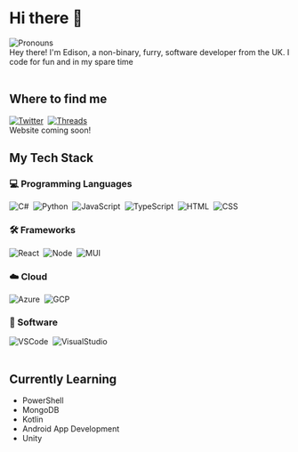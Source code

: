 # Hi there 👋
![Pronouns](https://img.shields.io/badge/pronouns-they%2Fthem-informational?style=for-the-badge&labelColor=F6F8FA)
&nbsp;
</br>
Hey there! I'm Edison, a non-binary, furry, software developer from the UK. I code for fun and in my spare time
</br>
</br>

## Where to find me
[![Twitter](https://img.shields.io/badge/Twitter-F6F8FA?style=for-the-badge&logo=X&logoColor=000000)](https://twitter.com/edisonthefox)&nbsp;
[![Threads](https://img.shields.io/badge/Threads-F6F8FA?style=for-the-badge&logo=threads&logoColor=000000)](https://threads.net/edisonthefox)&nbsp;
</br>
Website coming soon!

## My Tech Stack
### 💻 Programming Languages  
![C#](https://img.shields.io/badge/-C%23-F6F8FA?style=for-the-badge&logo=csharp&logoColor=512BD4)&nbsp;
![Python](https://img.shields.io/badge/-Python-F6F8FA?style=for-the-badge&logo=python&logoColor=3776AB)&nbsp;
![JavaScript](https://img.shields.io/badge/-JavaScript-F6F8FA?style=for-the-badge&logo=JavaScript&logoColor=F7DF1E)&nbsp;
![TypeScript](https://img.shields.io/badge/-TypeScript-F6F8FA?style=for-the-badge&logo=TypeScript&logoColor=3178C6)&nbsp;
![HTML](https://img.shields.io/badge/-HTML-F6F8FA?style=for-the-badge&logo=html5&logoColor=E34F26)&nbsp;
![CSS](https://img.shields.io/badge/-CSS-F6F8FA?style=for-the-badge&logo=css3&logoColor=1572B6)&nbsp;
### 🛠 Frameworks
![React](https://img.shields.io/badge/-React-F6F8FA?style=for-the-badge&logo=react&logoColor=61DAFB)&nbsp;
![Node](https://img.shields.io/badge/-NodeJS-F6F8FA?style=for-the-badge&logo=node.js&logoColor=339933)&nbsp;
![MUI](https://img.shields.io/badge/-MUI-F6F8FA?style=for-the-badge&logo=mui&logoColor=007FFF)&nbsp;

### ☁️ Cloud
![Azure](https://img.shields.io/badge/-Microsoft%20Azure-F6F8FA?style=for-the-badge&logo=microsoftazure&logoColor=0078D4)&nbsp;
![GCP](https://img.shields.io/badge/-GCP-F6F8FA?style=for-the-badge&logo=googlecloud&logoColor=4285F4)&nbsp;
### 💾 Software
![VSCode](https://img.shields.io/badge/-VS%20Code-F6F8FA?style=for-the-badge&logo=visualstudiocode&logoColor=007AAC)&nbsp;
![VisualStudio](https://img.shields.io/badge/-Visual%20Studio-F6F8FA?style=for-the-badge&logo=visualstudio&logoColor=5C2D91)&nbsp;
</br>
</br>

## Currently Learning
- PowerShell
- MongoDB
- Kotlin
- Android App Development
- Unity
<!--
**EdisonTheFox/EdisonTheFox** is a ✨ _special_ ✨ repository because its `README.md` (this file) appears on your GitHub profile.

Here are some ideas to get you started:

- 🔭 I’m currently working on ...
- 🌱 I’m currently learning ...
- 👯 I’m looking to collaborate on ...
- 🤔 I’m looking for help with ...
- 💬 Ask me about ...
- 📫 How to reach me: ...
- 😄 Pronouns: ...
- ⚡ Fun fact: ...
-->

